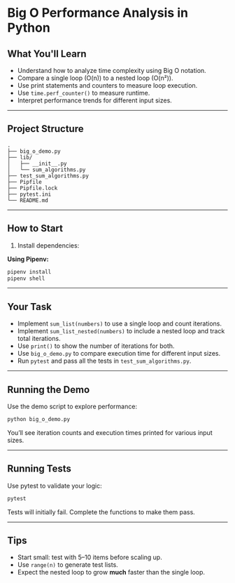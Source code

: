 # Big O Performance Analysis in Python

## What You'll Learn

- Understand how to analyze time complexity using Big O notation.
- Compare a single loop (O(n)) to a nested loop (O(n²)).
- Use print statements and counters to measure loop execution.
- Use `time.perf_counter()` to measure runtime.
- Interpret performance trends for different input sizes.

---

## Project Structure

```
.
├── big_o_demo.py
├── lib/
│   ├── __init__.py
│   └── sum_algorithms.py
├── test_sum_algorithms.py
├── Pipfile
├── Pipfile.lock
├── pytest.ini
└── README.md
```

---

## How to Start

1. Install dependencies:

**Using Pipenv:**
```bash
pipenv install
pipenv shell
```

---

## Your Task

- Implement `sum_list(numbers)` to use a single loop and count iterations.
- Implement `sum_list_nested(numbers)` to include a nested loop and track total iterations.
- Use `print()` to show the number of iterations for both.
- Use `big_o_demo.py` to compare execution time for different input sizes.
- Run `pytest` and pass all the tests in `test_sum_algorithms.py`.

---

## Running the Demo

Use the demo script to explore performance:

```bash
python big_o_demo.py
```

You’ll see iteration counts and execution times printed for various input sizes.

---

## Running Tests

Use pytest to validate your logic:

```bash
pytest
```

Tests will initially fail. Complete the functions to make them pass.

---

## Tips

- Start small: test with 5–10 items before scaling up.
- Use `range(n)` to generate test lists.
- Expect the nested loop to grow **much** faster than the single loop.
